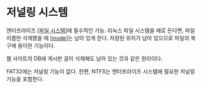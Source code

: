 # 저널링 시스템

엔터프라이즈 [[파일 시스템]]에 필수적인 기능. 리눅스 파일 시스템을 예로 든다면, 파일 이름만 삭제했을 때 [[inode]]는 남아 있게 한다. 저장된 위치가 남아 있으므로 파일의 복구에 용이한 기능이다. 

웹 사이트의 DB에 게시판 글이 삭제해도 남아 있는 것과 같은 원리이다. 

FAT32에는 저널링 기능이 없다. 한편, NTFS는 엔터프라이즈 시스템에 필요한 저널링 기능을 포함한다. 

[//begin]: # "Autogenerated link references for markdown compatibility"
[파일 시스템]: <파일 시스템.md> "파일 시스템"
[inode]: inode.md "inode"
[//end]: # "Autogenerated link references"